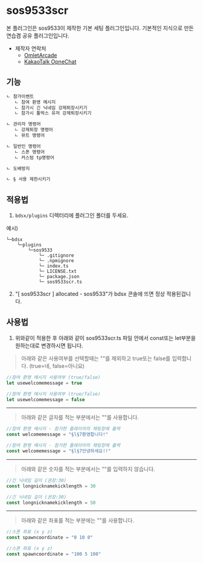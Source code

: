 # sos9533scr

본 플러그인은 sos9533이 제작한 기본 세팅 플러그인입니다.
기본적인 지식으로 만든 연습겸 공유 플러그인입니다.

-   제작자 연락처
    -   [OmletArcade](https://omlet.gg/profile/sos9533)
    -   [KakaoTalk OpneChat](https://open.kakao.com/me/sos9533)

## 기능

```txt
ㄴ 참가이벤트
   ㄴ 참여 환영 메시지
   ㄴ 참가시 긴 닉네임 강제퇴장시키기
   ㄴ 참가시 툴박스 유저 강제퇴장시키기

ㄴ 관리자 명령어
   ㄴ 강제퇴장 명령어
   ㄴ 뮤트 명령어

ㄴ 일반인 명령어
   ㄴ 스폰 명령어
   ㄴ 커스텀 tp명령어

ㄴ 도배방지

ㄴ § 사용 제한시키기
```

## 적용법

1. `bdsx/plugins` 디렉터리에 플러그인 폴더를 두세요.

예시)

```
└─bdsx
    └─plugins
        └─sos9533
            └─ .gitignore
            └─ .npmignore
            └─ index.ts
            └─ LICENSE.txt
            └─ package.json
            └─ sos9533scr.ts
```
2. "[ sos9533scr ] allocated - sos9533"가 bdsx 콘솔에 뜨면 정상 적용된겁니다.

## 사용법

1. 위와같이 적용한 후 아래와 같이 sos9533scr.ts 파일 안에서 const또는 let부분을 원하는대로 변경하시면 됩니다.

> 아래와 같은 사용여부를 선택할때는 ""를 제외하고 true또는 false를 입력합니다.
> (true=네, false=아니요)

```ts
//참여 환영 메시지 사용여부 (true/false)
let usewelcomemessage = true
```

```ts
//참여 환영 메시지 사용여부 (true/false)
let usewelcomemessage = false
```

---

> 아래와 같은 글자를 적는 부분에서는 ""를 사용합니다.

```ts
//참여 환영 메시지 - 참가한 플레이어의 채팅창에 출력
const welcomemessage = "§l§7환영합니다!"
```

```ts
//참여 환영 메시지 - 참가한 플레이어의 채팅창에 출력
const welcomemessage = "§l§7안녕하세요!!"
```

---

> 아래와 같은 숫자를 적는 부분에서는 ""를 입력하지 않습니다.

```ts
//긴 닉네임 길이 (권장:30)
const longnicknamekicklength = 30
```

```ts
//긴 닉네임 길이 (권장:30)
const longnicknamekicklength = 50
```

---

> 아래와 같은 좌표를 적는 부분에는 ""를 사용합니다.

```ts
//스폰 좌표 (x y z)
const spawncoordinate = "0 10 0"
```

```ts
//스폰 좌표 (x y z)
const spawncoordinate = "100 5 100"
```
